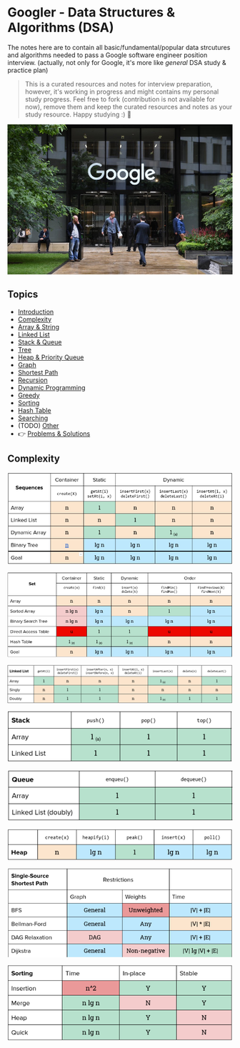 Googler - Data Structures & Algorithms (DSA)
========

The notes here are to contain all basic/fundamental/popular data strcutures and algorithms needed to pass a Google software engineer  position interview. (actually, not only for Google, it's more like *general* DSA study & practice plan)

> This is a curated resources and notes for interview preparation, however, it's working in progress and might contains my personal study progress. Feel free to fork (contribution is not available for now), remove them and keep the curated resources and notes as your study resource. Happy studying :) 💪 

![Google UK](./media/google1.jpg)

## Topics
- [Introduction](./topics/introduction.md)
- [Complexity](./topics/complexity.md)
- [Array & String](./topics/array.md)
- [Linked List](./topics/linked-list.md)
- [Stack & Queue](./topics/stack-queue.md)
- [Tree](./topics/tree.md)
- [Heap & Priority Queue](./topics/heap.md)
- [Graph](./topics/graph.md)
- [Shortest Path](./topics/shortest-path.md)
- [Recursion](./topics/recursion.md)
- [Dynamic Programming](./topics/dynamic-programming.md)
- [Greedy](./topics/greedy.md)
- [Sorting](./topics/sorting.md)
- [Hash Table](./topics/hash-table.md)
- [Searching](./topics/searching.md)
- (TODO) [Other](./topics/other.md)
- 👉 [Problems & Solutions](./topics/problems-solutions.md)

## Complexity
![Sequence Complexity](./media/complexity-sequence.png)

![Sets Complexity](./media/complexity-set.png)

![Linked List Complexity](./media/complexity-linked-list.png)

![Stack Complexity](./media/complexity-stack.png)

![Queue Complexity](./media/complexity-queue.png)

![Heap Complexity](./media/complexity-heap.png)

![Single-Source Shortest Path Complexity](./media/complexity-sssp.png)

![Sorting Complexity](./media/complexity-sorting.png)